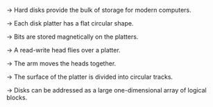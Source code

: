 

-> Hard disks provide the bulk of storage for modern computers.

-> Each disk platter has a flat circular shape. 

-> Bits are stored magnetically on the platters. 

-> A read-write head flies over a platter. 

-> The arm moves the heads together.

-> The surface of the platter is divided into circular tracks. 

-> Disks can be addressed as a large one-dimensional array of logical blocks.

